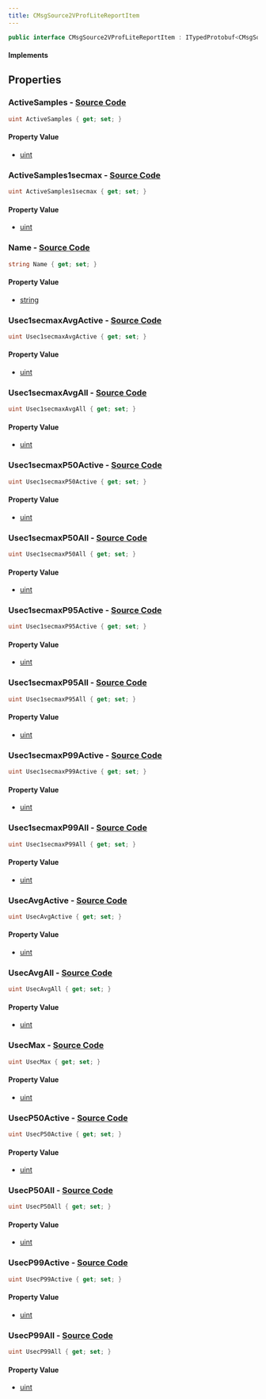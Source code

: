 ```yaml
---
title: CMsgSource2VProfLiteReportItem
---
```


```csharp
public interface CMsgSource2VProfLiteReportItem : ITypedProtobuf<CMsgSource2VProfLiteReportItem>, INativeHandle
```

#### Implements

## Properties

### **ActiveSamples** - [Source Code](https://github.com/swiftly-solution/swiftlys2/blob/main/managed/src/SwiftlyS2.Generated/Protobufs/Interfaces/CMsgSource2VProfLiteReportItem.cs#L16)

```csharp
uint ActiveSamples { get; set; }
```

#### Property Value

- [uint](https://learn.microsoft.com/dotnet/api/system.uint32)

### **ActiveSamples1secmax** - [Source Code](https://github.com/swiftly-solution/swiftlys2/blob/main/managed/src/SwiftlyS2.Generated/Protobufs/Interfaces/CMsgSource2VProfLiteReportItem.cs#L19)

```csharp
uint ActiveSamples1secmax { get; set; }
```

#### Property Value

- [uint](https://learn.microsoft.com/dotnet/api/system.uint32)

### **Name** - [Source Code](https://github.com/swiftly-solution/swiftlys2/blob/main/managed/src/SwiftlyS2.Generated/Protobufs/Interfaces/CMsgSource2VProfLiteReportItem.cs#L13)

```csharp
string Name { get; set; }
```

#### Property Value

- [string](https://learn.microsoft.com/dotnet/api/system.string)

### **Usec1secmaxAvgActive** - [Source Code](https://github.com/swiftly-solution/swiftlys2/blob/main/managed/src/SwiftlyS2.Generated/Protobufs/Interfaces/CMsgSource2VProfLiteReportItem.cs#L43)

```csharp
uint Usec1secmaxAvgActive { get; set; }
```

#### Property Value

- [uint](https://learn.microsoft.com/dotnet/api/system.uint32)

### **Usec1secmaxAvgAll** - [Source Code](https://github.com/swiftly-solution/swiftlys2/blob/main/managed/src/SwiftlyS2.Generated/Protobufs/Interfaces/CMsgSource2VProfLiteReportItem.cs#L55)

```csharp
uint Usec1secmaxAvgAll { get; set; }
```

#### Property Value

- [uint](https://learn.microsoft.com/dotnet/api/system.uint32)

### **Usec1secmaxP50Active** - [Source Code](https://github.com/swiftly-solution/swiftlys2/blob/main/managed/src/SwiftlyS2.Generated/Protobufs/Interfaces/CMsgSource2VProfLiteReportItem.cs#L46)

```csharp
uint Usec1secmaxP50Active { get; set; }
```

#### Property Value

- [uint](https://learn.microsoft.com/dotnet/api/system.uint32)

### **Usec1secmaxP50All** - [Source Code](https://github.com/swiftly-solution/swiftlys2/blob/main/managed/src/SwiftlyS2.Generated/Protobufs/Interfaces/CMsgSource2VProfLiteReportItem.cs#L58)

```csharp
uint Usec1secmaxP50All { get; set; }
```

#### Property Value

- [uint](https://learn.microsoft.com/dotnet/api/system.uint32)

### **Usec1secmaxP95Active** - [Source Code](https://github.com/swiftly-solution/swiftlys2/blob/main/managed/src/SwiftlyS2.Generated/Protobufs/Interfaces/CMsgSource2VProfLiteReportItem.cs#L49)

```csharp
uint Usec1secmaxP95Active { get; set; }
```

#### Property Value

- [uint](https://learn.microsoft.com/dotnet/api/system.uint32)

### **Usec1secmaxP95All** - [Source Code](https://github.com/swiftly-solution/swiftlys2/blob/main/managed/src/SwiftlyS2.Generated/Protobufs/Interfaces/CMsgSource2VProfLiteReportItem.cs#L61)

```csharp
uint Usec1secmaxP95All { get; set; }
```

#### Property Value

- [uint](https://learn.microsoft.com/dotnet/api/system.uint32)

### **Usec1secmaxP99Active** - [Source Code](https://github.com/swiftly-solution/swiftlys2/blob/main/managed/src/SwiftlyS2.Generated/Protobufs/Interfaces/CMsgSource2VProfLiteReportItem.cs#L52)

```csharp
uint Usec1secmaxP99Active { get; set; }
```

#### Property Value

- [uint](https://learn.microsoft.com/dotnet/api/system.uint32)

### **Usec1secmaxP99All** - [Source Code](https://github.com/swiftly-solution/swiftlys2/blob/main/managed/src/SwiftlyS2.Generated/Protobufs/Interfaces/CMsgSource2VProfLiteReportItem.cs#L64)

```csharp
uint Usec1secmaxP99All { get; set; }
```

#### Property Value

- [uint](https://learn.microsoft.com/dotnet/api/system.uint32)

### **UsecAvgActive** - [Source Code](https://github.com/swiftly-solution/swiftlys2/blob/main/managed/src/SwiftlyS2.Generated/Protobufs/Interfaces/CMsgSource2VProfLiteReportItem.cs#L25)

```csharp
uint UsecAvgActive { get; set; }
```

#### Property Value

- [uint](https://learn.microsoft.com/dotnet/api/system.uint32)

### **UsecAvgAll** - [Source Code](https://github.com/swiftly-solution/swiftlys2/blob/main/managed/src/SwiftlyS2.Generated/Protobufs/Interfaces/CMsgSource2VProfLiteReportItem.cs#L34)

```csharp
uint UsecAvgAll { get; set; }
```

#### Property Value

- [uint](https://learn.microsoft.com/dotnet/api/system.uint32)

### **UsecMax** - [Source Code](https://github.com/swiftly-solution/swiftlys2/blob/main/managed/src/SwiftlyS2.Generated/Protobufs/Interfaces/CMsgSource2VProfLiteReportItem.cs#L22)

```csharp
uint UsecMax { get; set; }
```

#### Property Value

- [uint](https://learn.microsoft.com/dotnet/api/system.uint32)

### **UsecP50Active** - [Source Code](https://github.com/swiftly-solution/swiftlys2/blob/main/managed/src/SwiftlyS2.Generated/Protobufs/Interfaces/CMsgSource2VProfLiteReportItem.cs#L28)

```csharp
uint UsecP50Active { get; set; }
```

#### Property Value

- [uint](https://learn.microsoft.com/dotnet/api/system.uint32)

### **UsecP50All** - [Source Code](https://github.com/swiftly-solution/swiftlys2/blob/main/managed/src/SwiftlyS2.Generated/Protobufs/Interfaces/CMsgSource2VProfLiteReportItem.cs#L37)

```csharp
uint UsecP50All { get; set; }
```

#### Property Value

- [uint](https://learn.microsoft.com/dotnet/api/system.uint32)

### **UsecP99Active** - [Source Code](https://github.com/swiftly-solution/swiftlys2/blob/main/managed/src/SwiftlyS2.Generated/Protobufs/Interfaces/CMsgSource2VProfLiteReportItem.cs#L31)

```csharp
uint UsecP99Active { get; set; }
```

#### Property Value

- [uint](https://learn.microsoft.com/dotnet/api/system.uint32)

### **UsecP99All** - [Source Code](https://github.com/swiftly-solution/swiftlys2/blob/main/managed/src/SwiftlyS2.Generated/Protobufs/Interfaces/CMsgSource2VProfLiteReportItem.cs#L40)

```csharp
uint UsecP99All { get; set; }
```

#### Property Value

- [uint](https://learn.microsoft.com/dotnet/api/system.uint32)

